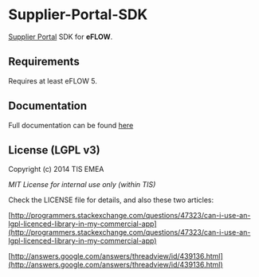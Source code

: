 Supplier-Portal-SDK
=========================

[Supplier Portal](http://supplierportal.aws.af.cm/#/) SDK for **eFLOW**.

Requirements
---------------
Requires at least eFLOW 5.

Documentation
---------------
Full documentation can be found [here](http://www.doksend.com/eFlowSdks/spdoc/)

License (LGPL v3)
---------------
Copyright (c) 2014 TIS EMEA

*MIT License for internal use only (within TIS)*

Check the LICENSE file for details, and also these two articles:

[http://programmers.stackexchange.com/questions/47323/can-i-use-an-lgpl-licenced-library-in-my-commercial-app](http://programmers.stackexchange.com/questions/47323/can-i-use-an-lgpl-licenced-library-in-my-commercial-app)

[http://answers.google.com/answers/threadview/id/439136.html](http://answers.google.com/answers/threadview/id/439136.html)
